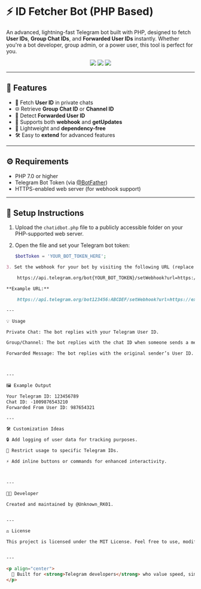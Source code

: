 # ⚡ **ID Fetcher Bot (PHP Based)**

An advanced, lightning-fast Telegram bot built with PHP, designed to fetch **User IDs**, **Group Chat IDs**, and **Forwarded User IDs** instantly. Whether you're a bot developer, group admin, or a power user, this tool is perfect for you.

<p align="center">
  <a href="https://www.php.net/"><img src="https://img.shields.io/badge/PHP-7.0%2B-blue.svg?style=flat-square" /></a>
  <a href="https://t.me/Unknown_RK01"><img src="https://img.shields.io/badge/Developer-%40Unknown__RK01-blueviolet?style=flat-square" /></a>
  <a href="https://opensource.org/licenses/MIT"><img src="https://img.shields.io/badge/License-MIT-green.svg?style=flat-square" /></a>
</p>

---

## 🚀 **Features**

- 🌟 Fetch **User ID** in private chats
- 🌐 Retrieve **Group Chat ID** or **Channel ID**
- 🔄 Detect **Forwarded User ID**
- 🔧 Supports both **webhook** and **getUpdates**
- 🧳 Lightweight and **dependency-free**
- 🛠️ Easy to **extend** for advanced features

---

## ⚙️ **Requirements**

- PHP 7.0 or higher
- Telegram Bot Token (via [@BotFather](https://t.me/BotFather))
- HTTPS-enabled web server (for webhook support)

---

## 🔧 **Setup Instructions**

1. Upload the `chatidbot.php` file to a publicly accessible folder on your PHP-supported web server.
2. Open the file and set your Telegram bot token:

   ```php
   $botToken = 'YOUR_BOT_TOKEN_HERE';

```markdown
3. Set the webhook for your bot by visiting the following URL (replace placeholders):

    https://api.telegram.org/bot{YOUR_BOT_TOKEN}/setWebhook?url=https://yourdomain.com/chatidbot.php

**Example URL:**

    https://api.telegram.org/bot123456:ABCDEF/setWebhook?url=https://example.com/chatidbot.php

---

💡 Usage

Private Chat: The bot replies with your Telegram User ID.

Group/Channel: The bot replies with the chat ID when someone sends a message.

Forwarded Message: The bot replies with the original sender’s User ID.



---

🖼️ Example Output

Your Telegram ID: 123456789  
Chat ID: -1009876543210  
Forwarded From User ID: 987654321

---

🛠️ Customization Ideas

🔒 Add logging of user data for tracking purposes.

🚫 Restrict usage to specific Telegram IDs.

⚡ Add inline buttons or commands for enhanced interactivity.



---

👨‍💻 Developer

Created and maintained by @Unknown_RK01.


---

⚖️ License

This project is licensed under the MIT License. Feel free to use, modify, and share it!


---

<p align="center">
  🚀 Built for <strong>Telegram developers</strong> who value speed, simplicity, and complete control over their bots.
</p>

